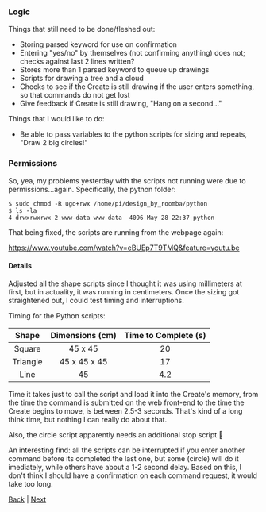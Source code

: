 ### Logic

Things that still need to be done/fleshed out:
 - Storing parsed keyword for use on confirmation
  - Entering "yes/no" by themselves (not confirming anything) does not; checks against last 2 lines written?
 - Stores more than 1 parsed keyword to queue up drawings
 - Scripts for drawing a tree and a cloud
 - Checks to see if the Create is still drawing if the user enters something, so that commands do not get lost
  - Give feedback if Create is still drawing, "Hang on a second..."

Things that I would like to do:
 - Be able to pass variables to the python scripts for sizing and repeats, "Draw 2 big circles!"


### Permissions

So, yea, my problems yesterday with the scripts not running were due to permissions...again. Specifically, the python folder:

```
$ sudo chmod -R ugo+rwx /home/pi/design_by_roomba/python
$ ls -la
4 drwxrwxrwx 2 www-data www-data  4096 May 28 22:37 python
```
That being fixed, the scripts are running from the webpage again:

<https://www.youtube.com/watch?v=eBUEp7T9TMQ&feature=youtu.be>

#### Details

Adjusted all the shape scripts since I thought it was using millimeters at first, but in actuality, it was running in centimeters. Once the sizing got straightened out, I could test timing and interruptions.

Timing for the Python scripts:

| Shape | Dimensions (cm) | Time to Complete (s) |
|:-----:|:----------:|:----------------:|
|Square|45 x 45 | 20 |
|Triangle | 45 x 45 x 45 | 17 |
|Line| 45 | 4.2 |

Time it takes just to call the script and load it into the Create's memory, from the time the command is submitted on the web front-end to the time the Create begins to move, is between 2.5-3 seconds. That's kind of a long think time, but nothing I can really do about that.

Also, the circle script apparently needs an additional stop script :tongue:

An interesting find: all the scripts can be interrupted if you enter another command before its completed the last one, but some (circle) will do it imediately, while others have about a 1-2 second delay. Based on this, I don't think I should have a confirmation on each command request, it would take too long.
 
[Back](27.md) | [Next](29.md)
